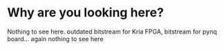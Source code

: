 # Why are you looking here?

Nothing to see here. outdated bitstream for Kria FPGA, bitstream for pynq board... again nothing to see here
